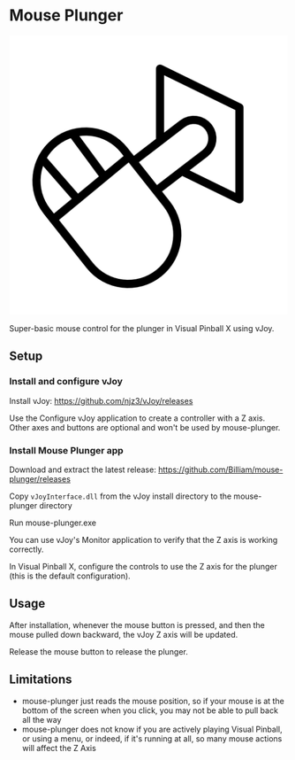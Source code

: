 # Mouse Plunger

![Logo](build/icon.png)

Super-basic mouse control for the plunger in Visual Pinball X using vJoy.

## Setup

### Install and configure vJoy

Install vJoy: https://github.com/njz3/vJoy/releases

Use the Configure vJoy application to create a controller with a Z axis. Other axes and buttons are optional and won't be used by mouse-plunger.

### Install Mouse Plunger app

Download and extract the latest release: https://github.com/Billiam/mouse-plunger/releases

Copy `vJoyInterface.dll` from the vJoy install directory to the mouse-plunger directory

Run mouse-plunger.exe

You can use vJoy's Monitor application to verify that the Z axis is working correctly.

In Visual Pinball X, configure the controls to use the Z axis for the plunger (this is the default configuration).

## Usage

After installation, whenever the mouse button is pressed, and then the mouse pulled down backward, the vJoy Z axis will be updated.

Release the mouse button to release the plunger.

## Limitations

* mouse-plunger just reads the mouse position, so if your mouse is at the bottom of the screen when you click, you may not be able to pull back all the way
* mouse-plunger does not know if you are actively playing Visual Pinball, or using a menu, or indeed, if it's running at all, so many mouse actions will affect the Z Axis

